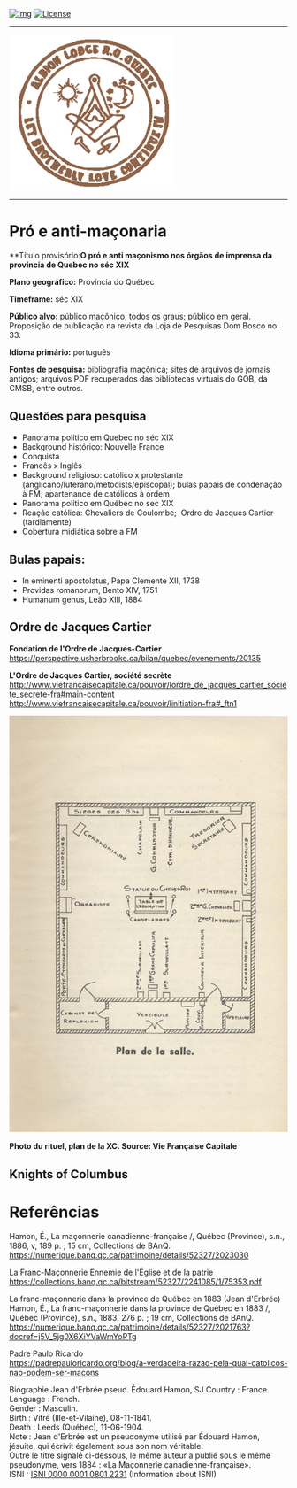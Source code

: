 <!-- ENTETE -->
[![img](https://img.shields.io/badge/Cycle%20de%20Vie-Édition-339999)](https://franc-maconnerie.ca)
[![License](https://img.shields.io/badge/Licence-MIT-blue)](LICENSE)

---

<div>
    <a target="_blank" href="https://franc-maconnerie.ca">
      <img src="images/logo.png" alt="Julio Torres Freemasonry" width="300"/>
    </a>
</div>

--- 

<!-- FIN ENTETE -->

# Pró e anti-maçonaria

**Título provisório:**O pró e anti maçonismo nos órgãos de imprensa da província de Quebec no séc XIX** 

**Plano geográfico:** Província do Québec

**Timeframe:** séc XIX

**Público alvo:** público maçônico, todos os graus; público em geral. Proposição de publicação na revista da Loja de Pesquisas Dom Bosco no. 33.

**Idioma primário:** português

**Fontes de pesquisa:** bibliografia maçônica; sites de arquivos de jornais antigos; arquivos PDF recuperados das bibliotecas virtuais do GOB, da CMSB, entre outros. 


## Questões para pesquisa

- Panorama político em Quebec no séc XIX
- Background histórico: Nouvelle France
- Conquista
- Francês x Inglês
- Background religioso: católico x protestante (anglicano/luterano/metodists/episcopal); bulas papais de condenação à FM; apartenance de católicos à ordem
- Panorama político em Québec no sec XIX
- Reação católica: Chevaliers de Coulombe;  Ordre de Jacques Cartier (tardiamente)
- Cobertura midiática sobre a FM

## Bulas papais:
- In eminenti apostolatus, Papa Clemente XII, 1738 
- Providas romanorum, Bento XIV, 1751
- Humanum genus, Leão XIII, 1884

## Ordre de Jacques Cartier 

**Fondation de l'Ordre de Jacques-Cartier**   
https://perspective.usherbrooke.ca/bilan/quebec/evenements/20135

**L'Ordre de Jacques Cartier, société secrète**   
http://www.viefrancaisecapitale.ca/pouvoir/lordre_de_jacques_cartier_societe_secrete-fra#main-content  
http://www.viefrancaisecapitale.ca/pouvoir/linitiation-fra#_ftn1  


<img src="images/OJC/Temple.jpg" width="600" />

**Photo du rituel, plan de la XC. Source: Vie Française Capitale** 


## Knights of Columbus 



# Referências

Hamon, É., La maçonnerie canadienne-française /, Québec (Province), s.n., 1886, v, 189 p. ; 15 cm, Collections de BAnQ.   
https://numerique.banq.qc.ca/patrimoine/details/52327/2023030

La Franc-Maçonnerie Ennemie de l'Église et de la patrie   
https://collections.banq.qc.ca/bitstream/52327/2241085/1/75353.pdf

La franc-maçonnerie dans la province de Québec en 1883 (Jean d'Erbrée)   
Hamon, É., La franc-maçonnerie dans la province de Québec en 1883 /, Québec (Province), s.n., 1883, 276 p. ; 19 cm, Collections de BAnQ.   
https://numerique.banq.qc.ca/patrimoine/details/52327/2021763?docref=j5V_5jg0X6XiYVaWmYoPTg

Padre Paulo Ricardo   
https://padrepauloricardo.org/blog/a-verdadeira-razao-pela-qual-catolicos-nao-podem-ser-macons

Biographie
Jean d'Erbrée pseud. Édouard Hamon, SJ
Country :	France.   
Language :	French.    
Gender :	Masculin.   
Birth :	Vitré (Ille-et-Vilaine), 08-11-1841.    
Death :	Leeds (Québec), 11-06-1904.    
Note :	Jean d'Erbrée est un pseudonyme utilisé par Édouard Hamon, jésuite, qui écrivit également sous son nom véritable.    
Outre le titre signalé ci-dessous, le même auteur a publié sous le même pseudonyme, vers 1884 : «La Maçonnerie canadienne-française».    
ISNI : 	[ISNI 0000 0001 0801 2231](https://isni.oclc.org/cbs/DB=1.2/CMD?ACT=SRCH&IKT=8006&TRM=ISN%3A0000000108012231&TERMS_OF_USE_AGREED=Y&terms_of_use_agree=send) (Information about ISNI)










